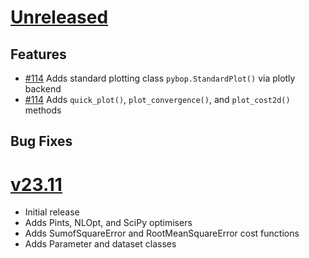 # [Unreleased](https://github.com/pybop-team/PyBOP)

## Features
- [#114](https://github.com/pybop-team/PyBOP/issues/114) Adds standard plotting class `pybop.StandardPlot()` via plotly backend
- [#114](https://github.com/pybop-team/PyBOP/issues/114) Adds `quick_plot()`, `plot_convergence()`, and `plot_cost2d()` methods

## Bug Fixes

# [v23.11](https://github.com/pybop-team/PyBOP/releases/tag/v23.11)
- Initial release
- Adds Pints, NLOpt, and SciPy optimisers
- Adds SumofSquareError and RootMeanSquareError cost functions
- Adds Parameter and dataset classes
